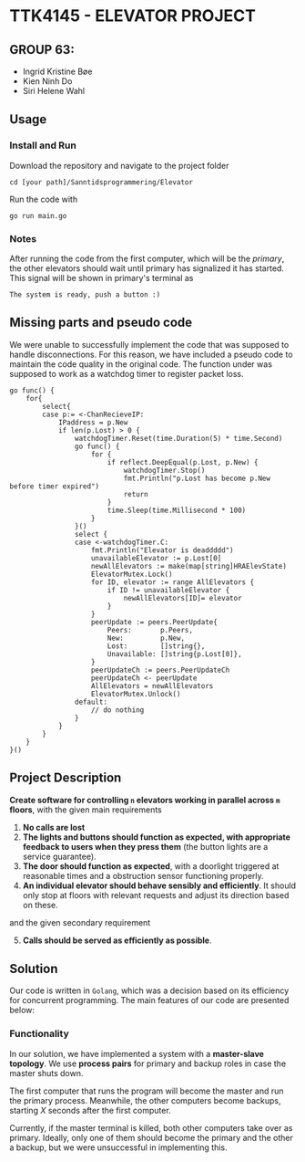 # TTK4145 - ELEVATOR PROJECT
## GROUP 63:
- Ingrid Kristine Bøe 
- Kien Ninh Do 
- Siri Helene Wahl 

## Usage

### Install and Run
Download the repository and navigate to the project folder
````
cd [your path]/Sanntidsprogrammering/Elevator
````
Run the code with 
````
go run main.go
````
### Notes
After running the code from the first computer, which will be the *primary*, the other elevators should wait until primary has signalized it has started. This signal will be shown in primary's terminal as
````
The system is ready, push a button :)
````

## Missing parts and pseudo code
We were unable to successfully implement the code that was supposed to handle disconnections. For this reason, we have included a pseudo code to maintain the code quality in the original code. The function under was supposed to work as a watchdog timer to register packet loss.

    go func() {
		for{
			select{
			case p:= <-ChanRecieveIP:
				IPaddress = p.New
				if len(p.Lost) > 0 {
					watchdogTimer.Reset(time.Duration(5) * time.Second)
					go func() {
						for {
							if reflect.DeepEqual(p.Lost, p.New) {
								watchdogTimer.Stop()
								fmt.Println("p.Lost has become p.New before timer expired")
                				return
							}
							time.Sleep(time.Millisecond * 100)
						}
					}()
					select {
					case <-watchdogTimer.C:
						fmt.Println("Elevator is deaddddd")
						unavailableElevator := p.Lost[0]
						newAllElevators := make(map[string]HRAElevState) 
						ElevatorMutex.Lock()
						for ID, elevator := range AllElevators {
							if ID != unavailableElevator {
								newAllElevators[ID]= elevator 
							}
						}
						peerUpdate := peers.PeerUpdate{
							Peers:       p.Peers,
							New:         p.New,
							Lost:        []string{},
							Unavailable: []string{p.Lost[0]},
						}
						peerUpdateCh := peers.PeerUpdateCh
						peerUpdateCh <- peerUpdate 
						AllElevators = newAllElevators
						ElevatorMutex.Unlock()
					default:
						// do nothing	
					}		
				}
			}
		}
	}()

## Project Description
**Create software for controlling `n` elevators working in parallel across `m` floors**, with the given main requirements
1. **No calls are lost**
2. **The lights and buttons should function as expected, with  appropriate feedback to users when they press them** (the button lights are a service guarantee).
3. **The door should function as expected**, with a doorlight triggered at reasonable times and a obstruction sensor functioning properly. 
4. **An individual elevator should behave sensibly and efficiently**. It should only stop at floors with relevant requests and adjust its direction based on these. 

and the given secondary requirement

5. **Calls should be served as efficiently as possible**.

## Solution
Our code is written in `Golang`, which was a decision based on its efficiency for concurrent programming. The main features of our code are presented below:

### Functionality
In our solution, we have implemented a system with a **master-slave topology**. We use **process pairs** for primary and backup roles in case the master shuts down. 

The first computer that runs the program will become the master and run the primary process. Meanwhile, the other computers become backups, starting *X* seconds after the first computer. 

Currently, if the master terminal is killed, both other computers take over as primary. Ideally, only one of them should become the primary and the other a backup, but we were unsuccessful in implementing this.
